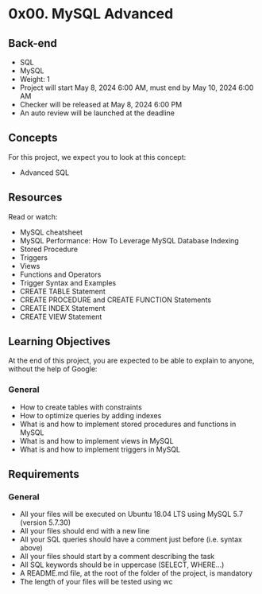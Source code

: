 # 0x00. MySQL Advanced

## Back-end
- SQL
- MySQL
- Weight: 1
- Project will start May 8, 2024 6:00 AM, must end by May 10, 2024 6:00 AM
- Checker will be released at May 8, 2024 6:00 PM
- An auto review will be launched at the deadline

## Concepts
For this project, we expect you to look at this concept:
- Advanced SQL

## Resources
Read or watch:
- MySQL cheatsheet
- MySQL Performance: How To Leverage MySQL Database Indexing
- Stored Procedure
- Triggers
- Views
- Functions and Operators
- Trigger Syntax and Examples
- CREATE TABLE Statement
- CREATE PROCEDURE and CREATE FUNCTION Statements
- CREATE INDEX Statement
- CREATE VIEW Statement

## Learning Objectives
At the end of this project, you are expected to be able to explain to anyone, without the help of Google:
### General
- How to create tables with constraints
- How to optimize queries by adding indexes
- What is and how to implement stored procedures and functions in MySQL
- What is and how to implement views in MySQL
- What is and how to implement triggers in MySQL

## Requirements
### General
- All your files will be executed on Ubuntu 18.04 LTS using MySQL 5.7 (version 5.7.30)
- All your files should end with a new line
- All your SQL queries should have a comment just before (i.e. syntax above)
- All your files should start by a comment describing the task
- All SQL keywords should be in uppercase (SELECT, WHERE…)
- A README.md file, at the root of the folder of the project, is mandatory
- The length of your files will be tested using wc
